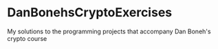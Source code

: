 # DanBonehsCryptoExercises
My solutions to the programming projects that accompany Dan Boneh's crypto course
